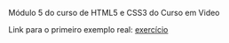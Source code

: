 Módulo 5 do curso de HTML5 e CSS3 do Curso em Video

Link para o primeiro exemplo real: <a href="capítulo-27/menuResponsivoFlexbox/html/index.html">exercício</a>
